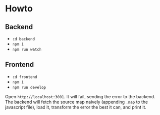 # Howto

## Backend

- `cd backend`
- `npm i`
- `npm run watch`

## Frontend

- `cd frontend`
- `npm i`
- `npm run develop`

Open `http://localhost:3001`. It will fail, sending the error to the backend.
The backend will fetch the source map naively (appending `.map` to the
javascript file), load it, transform the error the best it can, and print it.
